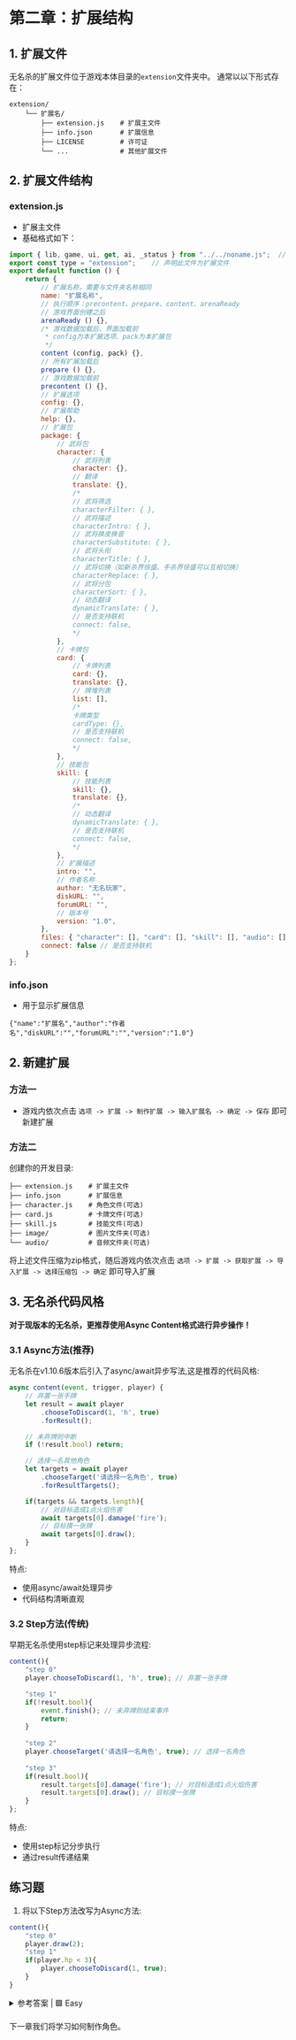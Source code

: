 # 第二章：扩展结构

## 1. 扩展文件
无名杀的扩展文件位于游戏本体目录的`extension`文件夹中。
通常以以下形式存在：
```
extension/
    └── 扩展名/
        ├── extension.js    # 扩展主文件
        ├── info.json       # 扩展信息
        ├── LICENSE         # 许可证
        └── ...             # 其他扩展文件
```
## 2. 扩展文件结构

### **extension.js**
- 扩展主文件
- 基础格式如下：
```javascript
import { lib, game, ui, get, ai, _status } from "../../noname.js";  // 从无名杀中导入对象
export const type = "extension";    // 声明此文件为扩展文件
export default function () {
    return {
        // 扩展名称，需要与文件夹名称相同
        name: "扩展名称",
        // 执行顺序：precontent、prepare、content、arenaReady
        // 游戏界面创建之后
        arenaReady () {}, 
        /* 游戏数据加载后、界面加载前
         * config为本扩展选项、pack为本扩展包
         */
        content (config, pack) {}, 
        // 所有扩展加载后
        prepare () {}, 
        // 游戏数据加载前
        precontent () {},
        // 扩展选项
        config: {},
        // 扩展帮助
        help: {},
        // 扩展包
        package: {
            // 武将包
            character: {
                // 武将列表
                character: {},
                // 翻译
                translate: {},
                /* 
                // 武将筛选
                characterFilter: { },
                // 武将描述
                characterIntro: { },
                // 武将换皮换音
                characterSubstitute: { },
                // 武将头衔
                characterTitle: { },
                // 武将切换（如新杀界徐盛、手杀界徐盛可以互相切换）
                characterReplace: { },
                // 武将分包
                characterSort: { },
                // 动态翻译
                dynamicTranslate: { },
                // 是否支持联机
                connect: false,
                */
            },
            // 卡牌包
            card: {
                // 卡牌列表
                card: {},
                translate: {},
                // 牌堆列表
                list: [],
                /*
                卡牌类型
                cardType: {},
                // 是否支持联机
                connect: false,
                */
            },
            // 技能包
            skill: {
                // 技能列表
                skill: {},
                translate: {},
                /*
                // 动态翻译
                dynamicTranslate: { },
                // 是否支持联机
                connect: false,
                */
            },
            // 扩展描述
            intro: "",
            // 作者名称
            author: "无名玩家",
            diskURL: "",
            forumURL: "",
            // 版本号
            version: "1.0",
        },
        files: { "character": [], "card": [], "skill": [], "audio": [] },
        connect: false // 是否支持联机
    }
};
```
### **info.json**
- 用于显示扩展信息
```
{"name":"扩展名","author":"作者名","diskURL":"","forumURL":"","version":"1.0"}
```

## 2. 新建扩展

### 方法一
 - 游戏内依次点击 `选项 -> 扩展 -> 制作扩展 -> 输入扩展名 -> 确定 -> 保存` 即可新建扩展
### 方法二
创建你的开发目录:
```
├── extension.js    # 扩展主文件
├── info.json       # 扩展信息
├── character.js    # 角色文件(可选)
├── card.js         # 卡牌文件(可选)
├── skill.js        # 技能文件(可选)
├── image/          # 图片文件夹(可选)
└── audio/          # 音频文件夹(可选)
```
将上述文件压缩为zip格式，随后游戏内依次点击 `选项 -> 扩展 -> 获取扩展 -> 导入扩展 -> 选择压缩包 -> 确定` 即可导入扩展

## 3. 无名杀代码风格
**对于现版本的无名杀，更推荐使用Async Content格式进行异步操作！**
### 3.1 Async方法(推荐)
无名杀在v1.10.6版本后引入了async/await异步写法,这是推荐的代码风格:

```javascript
async content(event, trigger, player) {
	// 弃置一张手牌
	let result = await player
        .chooseToDiscard(1, 'h', true)
        .forResult();

    // 未弃牌则中断
    if (!result.bool) return;

    // 选择一名其他角色
	let targets = await player
        .chooseTarget('请选择一名角色', true)
        .forResultTargets();

	if(targets && targets.length){
		// 对目标造成1点火焰伤害
		await targets[0].damage('fire');
		// 目标摸一张牌
		await targets[0].draw();
	}
};
```

特点:
- 使用async/await处理异步
- 代码结构清晰直观

### 3.2 Step方法(传统)
早期无名杀使用step标记来处理异步流程:

```javascript
content(){
    "step 0"
    player.chooseToDiscard(1, 'h', true); // 弃置一张手牌

    "step 1"
    if(!result.bool){
		event.finish(); // 未弃牌则结束事件
		return;
    }
    
    "step 2"
    player.chooseTarget('请选择一名角色', true); // 选择一名角色
    
    "step 3"
    if(result.bool){
        result.targets[0].damage('fire'); // 对目标造成1点火焰伤害
        result.targets[0].draw(); // 目标摸一张牌
    }
};
```

特点:
- 使用step标记分步执行
- 通过result传递结果

## 练习题

1. 将以下Step方法改写为Async方法:
```javascript
content(){
    "step 0"
    player.draw(2);
    "step 1"
    if(player.hp < 3){
        player.chooseToDiscard(1, true);
    }
}
```

<details>
<summary>参考答案 | 🟩 Easy</summary>

```javascript
async content(event, trigger, player){
    // 摸两张牌
    await player.draw(2);
    
    // 体力值小于3则弃置一张牌
    if(player.hp < 3){
        await player.chooseToDiscard(1, true);
    }
} // 摸两张牌,若体力值小于3则弃置一张牌
```
</details>

</br>
下一章我们将学习如何制作角色。
